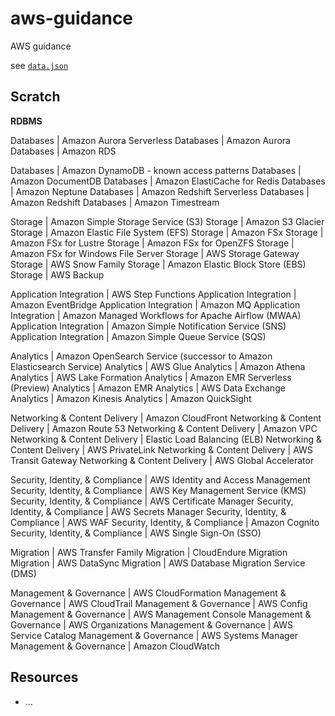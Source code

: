 # aws-guidance

AWS guidance

see [`data.json`](data.json)

## Scratch

**RDBMS**

Databases | Amazon Aurora Serverless
Databases | Amazon Aurora 
Databases | Amazon RDS

Databases | Amazon DynamoDB - known access patterns
Databases | Amazon DocumentDB
Databases | Amazon ElastiCache for Redis
Databases | Amazon Neptune
Databases | Amazon Redshift Serverless
Databases | Amazon Redshift
Databases | Amazon Timestream

Storage | Amazon Simple Storage Service (S3)
Storage | Amazon S3 Glacier
Storage | Amazon Elastic File System (EFS)
Storage | Amazon FSx
Storage | Amazon FSx for Lustre
Storage | Amazon FSx for OpenZFS
Storage | Amazon FSx for Windows File Server
Storage | AWS Storage Gateway
Storage | AWS Snow Family
Storage | Amazon Elastic Block Store (EBS)
Storage | AWS Backup

Application Integration | AWS Step Functions
Application Integration | Amazon EventBridge
Application Integration | Amazon MQ
Application Integration | Amazon Managed Workflows for Apache Airflow (MWAA)
Application Integration | Amazon Simple Notification Service (SNS)
Application Integration | Amazon Simple Queue Service (SQS)

Analytics | Amazon OpenSearch Service (successor to Amazon Elasticsearch Service)
Analytics | AWS Glue
Analytics | Amazon Athena
Analytics | AWS Lake Formation
Analytics | Amazon EMR Serverless (Preview)
Analytics | Amazon EMR
Analytics | AWS Data Exchange
Analytics | Amazon Kinesis
Analytics | Amazon QuickSight

Networking & Content Delivery | Amazon CloudFront
Networking & Content Delivery | Amazon Route 53
Networking & Content Delivery | Amazon VPC
Networking & Content Delivery | Elastic Load Balancing (ELB)
Networking & Content Delivery | AWS PrivateLink
Networking & Content Delivery | AWS Transit Gateway
Networking & Content Delivery | AWS Global Accelerator

Security, Identity, & Compliance | AWS Identity and Access Management
Security, Identity, & Compliance | AWS Key Management Service (KMS)
Security, Identity, & Compliance | AWS Certificate Manager
Security, Identity, & Compliance | AWS Secrets Manager
Security, Identity, & Compliance | AWS WAF
Security, Identity, & Compliance | Amazon Cognito
Security, Identity, & Compliance | AWS Single Sign-On (SSO)

Migration | AWS Transfer Family
Migration | CloudEndure Migration
Migration | AWS DataSync
Migration | AWS Database Migration Service (DMS)

Management & Governance | AWS CloudFormation
Management & Governance | AWS CloudTrail
Management & Governance | AWS Config
Management & Governance | AWS Management Console
Management & Governance | AWS Organizations
Management & Governance | AWS Service Catalog
Management & Governance | AWS Systems Manager
Management & Governance | Amazon CloudWatch

## Resources

- ...